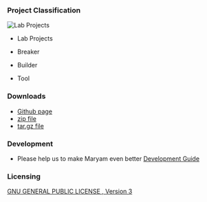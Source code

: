 ### Project Classification

![Lab Projects](/assets/images/common/owasp_level_labs.svg)
* <i class="fas fa-flag" style="color:#2ADA08;"></i>Lab Projects
* <i class="fas fa-hammer" style="color:#233e81;"></i> Breaker
* <i class="fas fa-toolbox" style="color:#233e81;"></i> Builder

* <i class="fas fa-tools" style="color:#233e81;"></i> Tool

### Downloads

* [Github page](https://github.com/saeeddhqan/Maryam)
* [zip file](https://github.com/saeeddhqan/Maryam/zipball/master)
* [tar.gz file](https://github.com/saeeddhqan/Maryam/tarball/master)


### Development
* Please help us to make Maryam even better [Development Guide](https://github.com/saeeddhqan/maryam/wiki/Development-Guide)

### Licensing

[GNU GENERAL PUBLIC LICENSE , Version 3](https://github.com/saeeddhqan/Maryam/blob/master/LICENSE)
